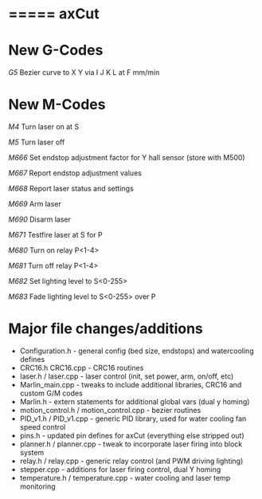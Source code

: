 =====
axCut
=====


New G-Codes
===========

*G5*
Bezier curve to X Y via I J K L at F mm/min



New M-Codes
===========

*M4*
Turn laser on at S<power>

*M5*
Turn laser off

*M666*
Set endstop adjustment factor for Y hall sensor (store with M500)

*M667*
Report endstop adjustment values

*M668*
Report laser status and settings

*M669*
Arm laser

*M690*
Disarm laser

*M671*
Testfire laser at S<power> for P<milliseconds>

*M680*
Turn on relay P<1-4>

*M681*
Turn off relay P<1-4>

*M682*
Set lighting level to S<0-255>

*M683*
Fade lighting level to S<0-255> over P<milliseconds>



Major file changes/additions
============================

* Configuration.h - general config (bed size, endstops) and watercooling defines
* CRC16.h CRC16.cpp - CRC16 routines
* laser.h / laser.cpp - laser control (init, set power, arm, on/off, etc)
* Marlin_main.cpp - tweaks to include additional libraries, CRC16 and custom G/M codes
* Marlin.h - extern statements for additional global vars (dual y homing)
* motion_control.h / motion_control.cpp - bezier routines
* PID_v1.h / PID_v1.cpp - generic PID library, used for water cooling fan speed control
* pins.h - updated pin defines for axCut (everything else stripped out)
* planner.h / planner.cpp - tweak to incorporate laser firing into block system
* relay.h / relay.cpp - generic relay control (and PWM driving lighting)
* stepper.cpp - additions for laser firing control, dual Y homing
* temperature.h / temperature.cpp - water cooling and laser temp monitoring
